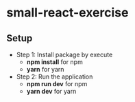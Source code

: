 # small-react-exercise

## Setup

- Step 1: Install package by execute
  - **npm install** for npm
  - **yarn** for yarn
- Step 2: Run the application
  - **npm run dev** for npm
  - **yarn dev** for yarn
